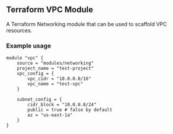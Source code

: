 ## Terraform VPC Module

A Terraform Networking module that can be used to scaffold VPC resources.

### Example usage

```hcl
module "vpc" {
    source = "modules/networking"
    project_name = "test-project"
    vpc_config = {
        vpc_cidr = "10.0.0.0/16"
        vpc_name = "test-vpc"
    }

    subnet_config = {
        cidr_block = "10.0.0.0/24"
        public = true # false by default
        az = "us-east-1a"
    }
}
```
